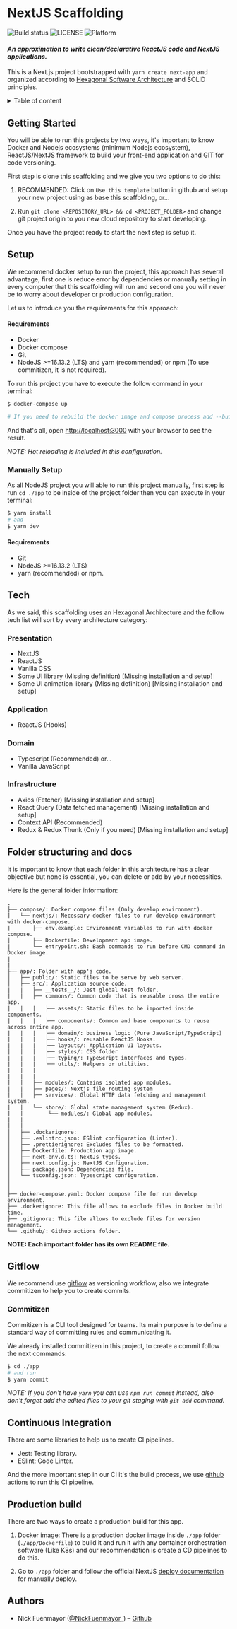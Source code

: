 # NextJS Scaffolding

![Build status](https://img.shields.io/badge/build-passing-brightgreen)
![LICENSE](https://img.shields.io/badge/license-MIT-brightgreen) ![Platform](https://img.shields.io/badge/node--lts-%3E%3D%2016.13.2-brightgreen)

#### _**An approximation to write clean/declarative ReactJS code and NextJS applications.**_

This is a Next.js project bootstrapped with `yarn create next-app` and organized according to [Hexagonal Software Architecture](<https://en.wikipedia.org/wiki/Hexagonal_architecture_(software)>) and SOLID principles.

<details>
  <summary>Table of content</summary>

- [Getting Started](#getting-started)
- [Setup](#setup)
- [Tech](#tech)
- [Folder structuring and docs](#folder-structuring-and-docs)
- [Gitflow](#gitflow)
- [Continuous Integration](#continuous-integration)
- [Production build](#production-build)
- [Authors](#authors)

</details>

## Getting Started

You will be able to run this projects by two ways, it's important to know Docker and Nodejs ecosystems (minimum Nodejs ecosystem), ReactJS/NextJS framework to build your front-end application and GIT for code versioning.

First step is clone this scaffolding and we give you two options to do this:

1. RECOMMENDED: Click on `Use this template` button in github and setup your new project using as base this scaffolding, or...

2. Run `git clone <REPOSITORY_URL> && cd <PROJECT_FOLDER>` and change git project origin to you new cloud repository to start developing.

Once you have the project ready to start the next step is setup it.

## Setup

We recommend docker setup to run the project, this approach has several advantage, first one is reduce error by dependencies or manually setting in every computer that this scaffolding will run and second one you will never be to worry about developer or production configuration.

Let us to introduce you the requirements for this approach:

#### **Requirements**

- Docker
- Docker compose
- Git
- NodeJS >=16.13.2 (LTS) and yarn (recommended) or npm (To use commitizen, it is not required).

To run this project you have to execute the follow command in your terminal:

```bash
$ docker-compose up

# If you need to rebuild the docker image and compose process add --build flag to this command.
```

And that's all, open [http://localhost:3000](http://localhost:3000) with your browser to see the result.

_NOTE: Hot reloading is included in this configuration._

### Manually Setup

As all NodeJS project you will able to run this project manually, first step is run `cd ./app` to be inside of the project folder then you can execute in your terminal:

```bash
$ yarn install
# and
$ yarn dev
```

#### **Requirements**

- Git
- NodeJS >=16.13.2 (LTS)
- yarn (recommended) or npm.

## Tech

As we said, this scaffolding uses an Hexagonal Architecture and the follow tech list will sort by every architecture category:

### Presentation

- NextJS
- ReactJS
- Vanilla CSS
- Some UI library (Missing definition) [Missing installation and setup]
- Some UI animation library (Missing definition) [Missing installation and setup]

### Application

- ReactJS (Hooks)

### Domain

- Typescript (Recommended) or...
- Vanilla JavaScript

### Infrastructure

- Axios (Fetcher) [Missing installation and setup]
- React Query (Data fetched management) [Missing installation and setup]
- Context API (Recommended)
- Redux & Redux Thunk (Only if you need) [Missing installation and setup]

## Folder structuring and docs

It is important to know that each folder in this architecture has a clear objective but none is essential, you can delete or add by your necessities.

Here is the general folder information:

```
.
├── compose/: Docker compose files (Only develop environment).
|   └── nextjs/: Necessary docker files to run develop environment with docker-compose.
|       ├── env.example: Environment variables to run with docker compose.
│       ├── Dockerfile: Development app image.
|       └── entrypoint.sh: Bash commands to run before CMD command in Docker image.
|
|
├── app/: Folder with app's code.
│   ├── public/: Static files to be serve by web server.
│   ├── src/: Application source code.
|   |   ├── __tests__/: Jest global test folder.
|   |   ├── commons/: Common code that is reusable cross the entire app.
|   |   |   ├── assets/: Static files to be imported inside components.
|   |   |   ├── components/: Common and base components to reuse across entire app.
|   |   |   ├── domain/: business logic (Pure JavaScript/TypeScript)
|   |   |   ├── hooks/: reusable ReactJS Hooks.
|   |   |   ├── layouts/: Application UI layouts.
|   |   |   ├── styles/: CSS folder
|   |   |   ├── typing/: TypeScript interfaces and types.
|   |   |   └── utils/: Helpers or utilities.
|   |   |
|   |   |
|   |   ├── modules/: Contains isolated app modules.
|   |   ├── pages/: Nextjs file routing system
|   |   ├── services/: Global HTTP data fetching and management system.
|   |   └── store/: Global state management system (Redux).
|   |        └── modules/: Global app modules.
|   |
|   |
│   ├── .dockerignore:
│   ├── .eslintrc.json: ESlint configuration (Linter).
│   ├── .prettierignore: Excludes files to be formatted.
│   ├── Dockerfile: Production app image.
│   ├── next-env.d.ts: NextJs types.
│   ├── next.config.js: NextJS Configuration.
│   ├── package.json: Dependencies file.
│   └── tsconfig.json: Typescript configuration.
│
│
├── docker-compose.yaml: Docker compose file for run develop environment.
├── .dockerignore: This file allows to exclude files in Docker build time.
├── .gitignore: This file allows to exclude files for version management.
└── .github/: Github actions folder.

```

**NOTE: Each important folder has its own README file.**

## Gitflow

We recommend use [gitflow](https://www.atlassian.com/git/tutorials/comparing-workflows/gitflow-workflow) as versioning workflow, also we integrate commitizen to help you to create commits.

### Commitizen

Commitizen is a CLI tool designed for teams. Its main purpose is to define a standard way of committing rules and communicating it.

We already installed commitizen in this project, to create a commit follow the next commands:

```bash
$ cd ./app
# and run
$ yarn commit
```

_NOTE: If you don't have `yarn` you can use `npm run commit` instead, also don't forget add the edited files to your git staging with `git add` command._

## Continuous Integration

There are some libraries to help us to create CI pipelines.

- Jest: Testing library.
- ESlint: Code Linter.

And the more important step in our CI it's the build process, we use [github actions](https://docs.github.com/es/actions) to run this CI pipeline.

## Production build

There are two ways to create a production build for this app.

1. Docker image: There is a production docker image inside `./app` folder (`./app/Dockerfile`) to build it and run it with any container orchestration software (Like K8s) and our recommendation is create a CD pipelines to do this.

2. Go to `./app` folder and follow the official NextJS [deploy documentation](https://nextjs.org/docs/deployment) for manually deploy.

## Authors

- Nick Fuenmayor ([@NickFuenmayor\_](https://twitter.com/NickFuenmayor_)) – [Github](https://github.com/InNickF)
